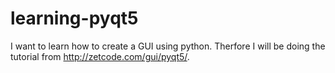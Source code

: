 # learning-pyqt5

I want to learn how to create a GUI using python.
Therfore I will be doing the tutorial from http://zetcode.com/gui/pyqt5/.
